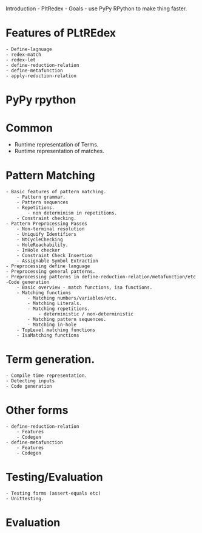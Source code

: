 #
Introduction
	- PltRedex
	- Goals - use PyPy RPython to make thing faster.

# Features of PLtREdex
	- Define-lagnuage
	- redex-match
	- redex-let
	- define-reduction-relation
	- define-metafunction
	- apply-reduction-relation

# PyPy rpython

# Common 
- Runtime representation of Terms.
- Runtime representation of matches.

# Pattern Matching
	- Basic features of pattern matching.
		- Pattern grammar.
		- Pattern sequences
		- Repetitions.
			- non determinism in repetitions.
		- Constraint checking.
	- Pattern Preprocessing Passes
		- Non-terminal resolution
		- Uniquify Identifiers 
		- NtCycleChecking 
		- HoleReachability.
		- InHole checker
		- Constraint Check Insertion
		- Assignable Symbol Extraction
	- Preprocessing define language
	- Preprocessing general patterns.
	- Preprocessing patterns in define-reduction-relation/metafunction/etc
	-Code generation
		- Basic overview - match functions, isa functions.
		- Matching functions
			- Matching numbers/variables/etc.	
			- Matching Literals.
			- Matching repetitions.
				- deterministic / non-deterministic
			- Matching pattern sequences.
			- Matching in-hole
		- TopLevel matching functions
		- IsaMatching functions

# Term generation.
	- Compile time representation.
	- Detecting inputs
	- Code generation

# Other forms
	- define-reduction-relation
		- Features
		- Codegen
	- define-metafunction 
		- Features
		- Codegen

# Testing/Evaluation
	- Testing forms (assert-equals etc)
	- Unittesting.


# Evaluation


